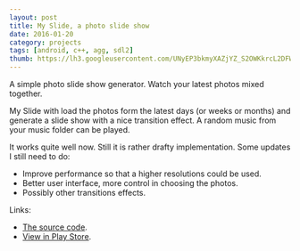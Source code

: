 ```yaml
---
layout: post
title: My Slide, a photo slide show
date: 2016-01-20
category: projects
tags: [android, c++, agg, sdl2]
thumb: https://lh3.googleusercontent.com/UNyEP3bkmyXAZjYZ_S2OWKkrcL2DFWeOLOOSN0Wlu-x6ZKfmd5aAYXrxISO5buUnzJ4=w300
---
```


A simple photo slide show generator. Watch your latest photos mixed together.

My Slide with load the photos form the latest days (or weeks or months) and
generate a slide show with a nice transition effect. A random music from your
music folder can be played.

It works quite well now. Still it is rather drafty implementation. Some updates
I still need to do:

* Improve performance so that a higher resolutions could be used.
* Better user interface, more control in choosing the photos.
* Possibly other transitions effects.

Links:

* [The source code](https://github.com/przemekr/my_slide).
* [View in Play Store](https://play.google.com/store/apps/details?id=com.traffar.my_slide).
